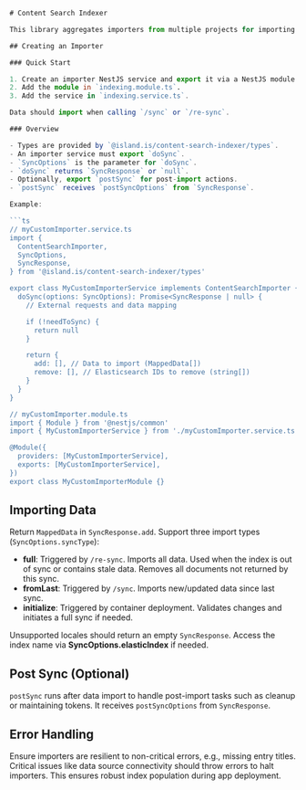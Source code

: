 ```ts
# Content Search Indexer

This library aggregates importers from multiple projects for importing data into Elasticsearch, used by the content search engine.

## Creating an Importer

### Quick Start

1. Create an importer NestJS service and export it via a NestJS module.
2. Add the module in `indexing.module.ts`.
3. Add the service in `indexing.service.ts`.

Data should import when calling `/sync` or `/re-sync`.

### Overview

- Types are provided by `@island.is/content-search-indexer/types`.
- An importer service must export `doSync`.
- `SyncOptions` is the parameter for `doSync`.
- `doSync` returns `SyncResponse` or `null`.
- Optionally, export `postSync` for post-import actions.
- `postSync` receives `postSyncOptions` from `SyncResponse`.

Example:

```ts
// myCustomImporter.service.ts
import {
  ContentSearchImporter,
  SyncOptions,
  SyncResponse,
} from '@island.is/content-search-indexer/types'

export class MyCustomImporterService implements ContentSearchImporter {
  doSync(options: SyncOptions): Promise<SyncResponse | null> {
    // External requests and data mapping

    if (!needToSync) {
      return null
    }

    return {
      add: [], // Data to import (MappedData[])
      remove: [], // Elasticsearch IDs to remove (string[])
    }
  }
}

// myCustomImporter.module.ts
import { Module } from '@nestjs/common'
import { MyCustomImporterService } from './myCustomImporter.service.ts'

@Module({
  providers: [MyCustomImporterService],
  exports: [MyCustomImporterService],
})
export class MyCustomImporterModule {}
```

## Importing Data

Return `MappedData` in `SyncResponse.add`. Support three import types (`SyncOptions.syncType`):

- **full**: Triggered by `/re-sync`. Imports all data. Used when the index is out of sync or contains stale data. Removes all documents not returned by this sync.
- **fromLast**: Triggered by `/sync`. Imports new/updated data since last sync.
- **initialize**: Triggered by container deployment. Validates changes and initiates a full sync if needed.

Unsupported locales should return an empty `SyncResponse`. Access the index name via **SyncOptions.elasticIndex** if needed.

## Post Sync (Optional)

`postSync` runs after data import to handle post-import tasks such as cleanup or maintaining tokens. It receives `postSyncOptions` from `SyncResponse`.

## Error Handling

Ensure importers are resilient to non-critical errors, e.g., missing entry titles. Critical issues like data source connectivity should throw errors to halt importers. This ensures robust index population during app deployment.

```